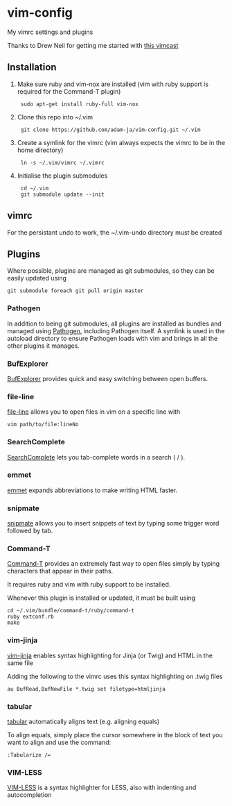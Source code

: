 # vim-config

My vimrc settings and plugins

Thanks to Drew Neil for getting me started with [this vimcast](http://vimcasts.org/episodes/synchronizing-plugins-with-git-submodules-and-pathogen/)

## Installation

1. Make sure ruby and vim-nox are installed (vim with ruby support is required for the Command-T plugin)

        sudo apt-get install ruby-full vim-nox

2. Clone this repo into ~/.vim

        git clone https://github.com/adam-ja/vim-config.git ~/.vim

3. Create a symlink for the vimrc (vim always expects the vimrc to be in the home directory)

        ln -s ~/.vim/vimrc ~/.vimrc

4. Initialise the plugin submodules

        cd ~/.vim
        git submodule update --init

## vimrc

For the persistant undo to work, the ~/.vim-undo directory must be created

## Plugins

Where possible, plugins are managed as git submodules, so they can be easily updated using

    git submodule foreach git pull origin master

### Pathogen

In addition to being git submodules, all plugins are installed as bundles and managed using [Pathogen](https://github.com/tpope/vim-pathogen), including Pathogen itself. A symlink is used in the autoload directory to ensure Pathogen loads with vim and brings in all the other plugins it manages.

### BufExplorer

[BufExplorer](https://github.com/vim-scripts/bufexplorer.zip) provides quick and easy switching between open buffers.

### file-line

[file-line](https://github.com/bogado/file-line) allows you to open files in vim on a specific line with

    vim path/to/file:lineNo

### SearchComplete

[SearchComplete](https://github.com/vim-scripts/SearchComplete) lets you tab-complete words in a search ( / ).

### emmet

[emmet](https://github.com/mattn/emmet-vim) expands abbreviations to make writing HTML faster.

### snipmate

[snipmate](https://github.com/msanders/snipmate.vim) allows you to insert snippets of text by typing some trigger word followed by tab.

### Command-T

[Command-T](https://github.com/wincent/Command-T) provides an extremely fast way to open files simply by typing characters that appear in their paths.

It requires ruby and vim with ruby support to be installed.

Whenever this plugin is installed or updated, it must be built using

    cd ~/.vim/bundle/command-t/ruby/command-t
    ruby extconf.rb
    make

### vim-jinja

[vim-jinja](https://github.com/mitsuhiko/vim-jinja) enables syntax highlighting for Jinja (or Twig) and HTML in the same file

Adding the following to the vimrc uses this syntax highlighting on .twig files

    au BufRead,BufNewFile *.twig set filetype=htmljinja

### tabular

[tabular](https://github.com/godlygeek/tabular) automatically aligns text (e.g. aligning equals)

To align equals, simply place the cursor somewhere in the block of text you want to align and use the command:

    :Tabularize /=

### VIM-LESS

[VIM-LESS](https://github.com/groenewege/vim-less) is a syntax highlighter for LESS, also with indenting and autocompletion
